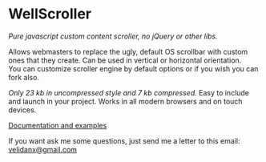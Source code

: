 # WellScroller
<i>Pure javascript custom content scroller, no jQuery or other libs.</i><br>

Allows webmasters to replace the ugly, default OS scrollbar with custom ones that they create.
Can be used in vertical or horizontal orientation. <br> You can customize scroller engine by default options or if you wish you  can fork also.

<i>Only 23 kb in uncompressed style and 7 kb compressed.</i>
Easy to include and launch in your project.
Works in all modern browsers and on touch devices.

<a href="http://wellnine.github.io/WellScroller" target="_blank">Documentation and examples</a>

If you want ask me some questions, just send me a letter to this email: 
<a href="mailto:velidanx@gmail.com">velidanx@gmail.com</a>
